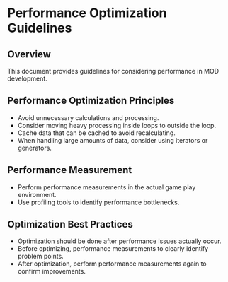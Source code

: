 # Performance Optimization Guidelines

## Overview

This document provides guidelines for considering performance in MOD development.

## Performance Optimization Principles

- Avoid unnecessary calculations and processing.
- Consider moving heavy processing inside loops to outside the loop.
- Cache data that can be cached to avoid recalculating.
- When handling large amounts of data, consider using iterators or generators.

## Performance Measurement

- Perform performance measurements in the actual game play environment.
- Use profiling tools to identify performance bottlenecks.

## Optimization Best Practices

- Optimization should be done after performance issues actually occur.
- Before optimizing, performance measurements to clearly identify problem points.
- After optimization, perform performance measurements again to confirm improvements.